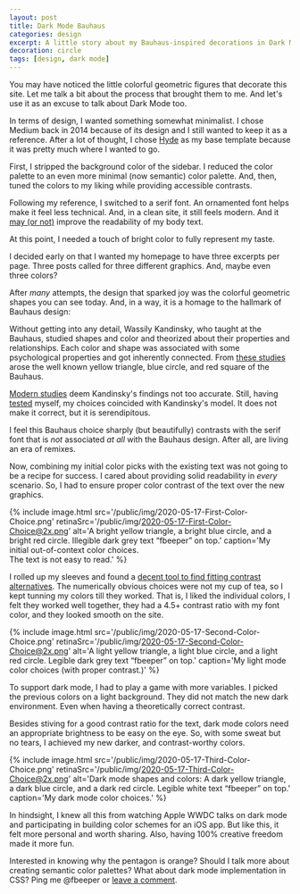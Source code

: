 ```yaml
---
layout: post
title: Dark Mode Bauhaus
categories: design
excerpt: A little story about my Bauhaus-inspired decorations in Dark Mode.
decoration: circle
tags: [design, dark mode]
---
```


You may have noticed the little colorful geometric figures that decorate this site. Let me talk a bit about the process that brought them to me. And let's use it as an excuse to talk about Dark Mode too.

In terms of design, I wanted something somewhat minimalist. I chose Medium back in 2014 because of its design and I still wanted to keep it as a reference. After a lot of thought, I chose [Hyde](https://hyde.getpoole.com) as my base template because it was pretty much where I wanted to go.

First, I stripped the background color of the sidebar. I reduced the color palette to an even more minimal (now semantic) color palette. And, then, tuned the colors to my liking while providing accessible contrasts. 

Following my reference, I switched to a serif font. An ornamented font helps make it feel less technical. And, in a clean site, it still feels modern. And it [may (or not)](https://en.wikipedia.org/wiki/Serif#Readability_and_legibility) improve the readability of my body text.

At this point, I needed a touch of bright color to fully represent my taste.

I decided early on that I wanted my homepage to have three excerpts per page. Three posts called for three different graphics. And, maybe even three colors?

After *many* attempts, the design that sparked joy was the colorful geometric shapes you can see today. And, in a way, it is a homage to the hallmark of Bauhaus design:

Without getting into any detail, Wassily Kandinsky, who taught at the Bauhaus, studied shapes and color and theorized about their properties and relationships. Each color and shape was associated with some psychological properties and got inherently connected. From [these studies](https://www.documenta-bauhaus.de/images/docA_BI_7KandinskyW12015_132_04.jpg?w=1242) arose the well known yellow triangle, blue circle, and red square of the Bauhaus.

[Modern studies](https://www.ncbi.nlm.nih.gov/pmc/articles/PMC3769683/) deem Kandinsky's findings not too accurate. Still, having [tested](https://www.getty.edu/research/exhibitions_events/exhibitions/bauhaus/new_artist/form_color/interactive/) myself, my choices coincided with Kandinsky's model. It does not make it correct, but it is serendipitous.

I feel this Bauhaus choice sharply (but beautifully) contrasts with the serif font that is *not* associated *at all* with the Bauhaus design. After all, are living an era of remixes.

Now, combining my initial color picks with the existing text was not going to be a recipe for success. I cared about providing solid readability in *every* scenario. So, I had to ensure proper color contrast of the text over the new graphics.

{% include image.html src='/public/img/2020-05-17-First-Color-Choice.png' retinaSrc='/public/img/2020-05-17-First-Color-Choice@2x.png' alt='A bright yellow triangle, a bright blue circle, and a bright red circle. Illegible dark grey text &ldquo;fbeeper&rdquo; on top.' caption='My initial out-of-context color choices. <br>The text is not easy to read.' %}

I rolled up my sleeves and found a [decent tool to find fitting contrast alternatives](https://app.contrast-finder.org/). The numerically obvious choices were not my cup of tea, so I kept tunning my colors till they worked. That is, I liked the individual colors, I felt they worked well together, they had a 4.5+ contrast ratio with my font color, and they looked smooth on the site.

{% include image.html src='/public/img/2020-05-17-Second-Color-Choice.png' retinaSrc='/public/img/2020-05-17-Second-Color-Choice@2x.png' alt='A light yellow triangle, a light blue circle, and a light red circle. Legible dark grey text &ldquo;fbeeper&rdquo; on top.' caption='My light mode color choices (with proper contrast.)' %}

To support dark mode, I had to play a game with more variables. I picked the previous colors on a light background. They did not match the new dark environment. Even when having a theoretically correct contrast.

Besides stiving for a good contrast ratio for the text, dark mode colors need an appropriate brightness to be easy on the eye. So, with some sweat but no tears, I achieved my new darker, and contrast-worthy colors.

{% include image.html src='/public/img/2020-05-17-Third-Color-Choice.png' retinaSrc='/public/img/2020-05-17-Third-Color-Choice@2x.png' alt='Dark mode shapes and colors: A dark yellow triangle, a dark blue circle, and a dark red circle. Legible white text &ldquo;fbeeper&rdquo; on top.' caption='My dark mode color choices.' %}

In hindsight, I knew all this from watching Apple WWDC talks on dark mode and participating in building color schemes for an iOS app. But like this, it felt more personal and worth sharing. Also, having 100% creative freedom made it more fun.

Interested in knowing why the pentagon is orange? Should I talk more about creating semantic color palettes? What about dark mode implementation in CSS? Ping me @fbeeper or [leave a comment](https://github.com/fbeeper/fbeeper.github.io/issues/3).